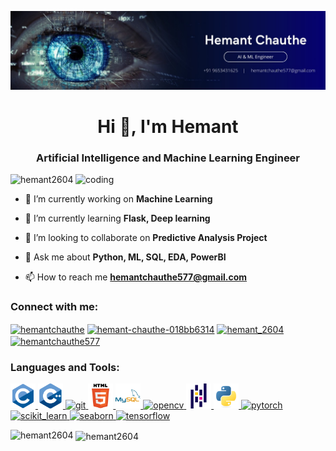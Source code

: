 ![logo](https://github.com/Hemant2604/Hemant2604/blob/main/1723212897000.jpeg)
<h1 align="center">Hi 👋, I'm Hemant</h1>
<h3 align="center">Artificial Intelligence and Machine Learning Engineer</h3>
<img align="right" alt="coding" width="400" src="https://github.com/Hemant2604/Hemant2604/blob/main/giphy.gif">
<p align="left"> <img src="https://komarev.com/ghpvc/?username=hemant2604&label=Profile%20views&color=0e75b6&style=flat" alt="hemant2604" /> </p>

- 🔭 I’m currently working on **Machine Learning**

- 🌱 I’m currently learning **Flask, Deep learning**

- 👯 I’m looking to collaborate on **Predictive Analysis Project**

- 💬 Ask me about **Python, ML, SQL, EDA, PowerBI**

- 📫 How to reach me **hemantchauthe577@gmail.com**

<h3 align="left">Connect with me:</h3>
<p align="left">
<a href="https://twitter.com/hemantchauthe" target="blank"><img align="center" src="https://raw.githubusercontent.com/rahuldkjain/github-profile-readme-generator/master/src/images/icons/Social/twitter.svg" alt="hemantchauthe" height="30" width="40" /></a>
<a href="https://linkedin.com/in/hemant-chauthe-018bb6314" target="blank"><img align="center" src="https://raw.githubusercontent.com/rahuldkjain/github-profile-readme-generator/master/src/images/icons/Social/linked-in-alt.svg" alt="hemant-chauthe-018bb6314" height="30" width="40" /></a>
<a href="https://instagram.com/hemant_2604" target="blank"><img align="center" src="https://raw.githubusercontent.com/rahuldkjain/github-profile-readme-generator/master/src/images/icons/Social/instagram.svg" alt="hemant_2604" height="30" width="40" /></a>
<a href="https://www.hackerrank.com/hemantchauthe577" target="blank"><img align="center" src="https://raw.githubusercontent.com/rahuldkjain/github-profile-readme-generator/master/src/images/icons/Social/hackerrank.svg" alt="hemantchauthe577" height="30" width="40" /></a>
</p>

<h3 align="left">Languages and Tools:</h3>
<p align="left"> <a href="https://www.cprogramming.com/" target="_blank" rel="noreferrer"> <img src="https://raw.githubusercontent.com/devicons/devicon/master/icons/c/c-original.svg" alt="c" width="40" height="40"/> </a> <a href="https://www.w3schools.com/cpp/" target="_blank" rel="noreferrer"> <img src="https://raw.githubusercontent.com/devicons/devicon/master/icons/cplusplus/cplusplus-original.svg" alt="cplusplus" width="40" height="40"/> </a> <a href="https://git-scm.com/" target="_blank" rel="noreferrer"> <img src="https://www.vectorlogo.zone/logos/git-scm/git-scm-icon.svg" alt="git" width="40" height="40"/> </a> <a href="https://www.w3.org/html/" target="_blank" rel="noreferrer"> <img src="https://raw.githubusercontent.com/devicons/devicon/master/icons/html5/html5-original-wordmark.svg" alt="html5" width="40" height="40"/> </a> <a href="https://www.mysql.com/" target="_blank" rel="noreferrer"> <img src="https://raw.githubusercontent.com/devicons/devicon/master/icons/mysql/mysql-original-wordmark.svg" alt="mysql" width="40" height="40"/> </a> <a href="https://opencv.org/" target="_blank" rel="noreferrer"> <img src="https://www.vectorlogo.zone/logos/opencv/opencv-icon.svg" alt="opencv" width="40" height="40"/> </a> <a href="https://pandas.pydata.org/" target="_blank" rel="noreferrer"> <img src="https://raw.githubusercontent.com/devicons/devicon/2ae2a900d2f041da66e950e4d48052658d850630/icons/pandas/pandas-original.svg" alt="pandas" width="40" height="40"/> </a> <a href="https://www.python.org" target="_blank" rel="noreferrer"> <img src="https://raw.githubusercontent.com/devicons/devicon/master/icons/python/python-original.svg" alt="python" width="40" height="40"/> </a> <a href="https://pytorch.org/" target="_blank" rel="noreferrer"> <img src="https://www.vectorlogo.zone/logos/pytorch/pytorch-icon.svg" alt="pytorch" width="40" height="40"/> </a> <a href="https://scikit-learn.org/" target="_blank" rel="noreferrer"> <img src="https://upload.wikimedia.org/wikipedia/commons/0/05/Scikit_learn_logo_small.svg" alt="scikit_learn" width="40" height="40"/> </a> <a href="https://seaborn.pydata.org/" target="_blank" rel="noreferrer"> <img src="https://seaborn.pydata.org/_images/logo-mark-lightbg.svg" alt="seaborn" width="40" height="40"/> </a> <a href="https://www.tensorflow.org" target="_blank" rel="noreferrer"> <img src="https://www.vectorlogo.zone/logos/tensorflow/tensorflow-icon.svg" alt="tensorflow" width="40" height="40"/> </a> </p>

<p><img align="left" src="https://github-readme-stats.vercel.app/api/top-langs?username=hemant2604&show_icons=true&locale=en&layout=compact" alt="hemant2604" /></p>

<p>&nbsp;<img align="center" src="https://github-readme-stats.vercel.app/api?username=hemant2604&show_icons=true&locale=en" alt="hemant2604" /></p>
